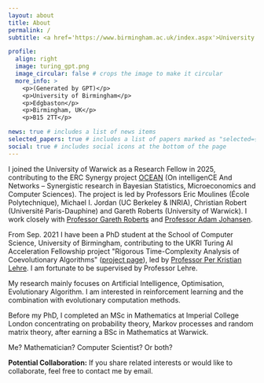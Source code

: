 ```yaml
---
layout: about
title: About
permalink: /
subtitle: <a href='https://www.birmingham.ac.uk/index.aspx'>University of Birmingham.</a>

profile:
  align: right
  image: turing_gpt.png
  image_circular: false # crops the image to make it circular
  more_info: >
    <p>(Generated by GPT)</p>
    <p>University of Birmingham</p>
    <p>Edgbaston</p>
    <p>Birmingham, UK</p>
    <p>B15 2TT</p>

news: true # includes a list of news items
selected_papers: true # includes a list of papers marked as "selected={true}"
social: true # includes social icons at the bottom of the page
---
```


I joined the University of Warwick as a Research Fellow in 2025, contributing to the ERC Synergy project <a href="https://oceanerc.com/" target="_blank" rel="noopener">OCEAN</a> (On intelligenCE And Networks – Synergistic research in Bayesian Statistics, Microeconomics and Computer Sciences). The project is led by Professors Eric Moulines (École Polytechnique), Michael I. Jordan (UC Berkeley & INRIA), Christian Robert (Université Paris-Dauphine) and Gareth Roberts (University of Warwick). I work closely with <a href="https://warwick.ac.uk/fac/sci/statistics/staff/academic-research/roberts/" target="_blank" rel="noopener">Professor Gareth Roberts</a> and <a href="https://warwick.ac.uk/fac/sci/statistics/staff/academic-research/johansen/" target="_blank" rel="noopener">Professor Adam Johansen</a>.

From Sep. 2021 I have been a PhD student at the School of Computer Science, University of Birmingham, contributing to the UKRI Turing AI Acceleration Fellowship project "Rigorous Time-Complexity Analysis of Coevolutionary Algorithms" (<a href="https://pklehre.github.io/EC-Theory-UoB/" target="_blank" rel="noopener">project page</a>), led by <a href="https://pklehre.github.io/EC-Theory-UoB/Lehre/" target="_blank" rel="noopener">Professor Per Kristian Lehre</a>. I am fortunate to be supervised by Professor Lehre.

My research mainly focuses on Artificial Intelligence, Optimisation, Evolutionary Algorithm. I am interested in reinforcement learning and the combination with evolutionary computation methods.

Before my PhD, I completed an MSc in Mathematics at Imperial College London concentrating on probability theory, Markov processes and random matrix theory, after earning a BSc in Mathematics at Warwick.

Me? Mathematician? Computer Scientist? Or both? 

**Potential Collaboration:** If you share related interests or would like to collaborate, feel free to contact me by email.